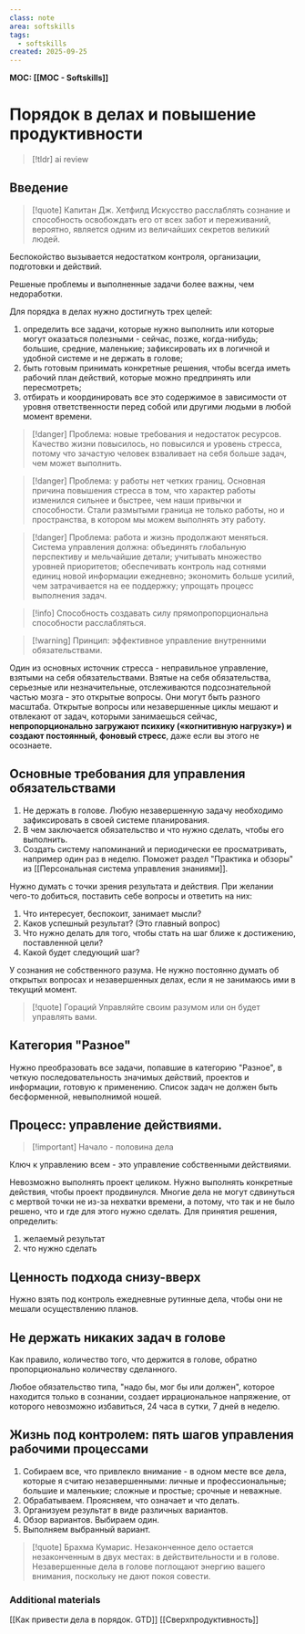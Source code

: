 ```yaml
---
class: note
area: softskills
tags:
  - softskills
created: 2025-09-25
---
```

**MOC: [[MOC - Softskills]]**

# Порядок в делах и повышение продуктивности

> [!tldr] ai review
> 

## Введение

> [!quote] Капитан Дж. Хетфилд
> Искусство расслаблять сознание и способность освобождать его от всех забот и переживаний, вероятно, является одним из величайших секретов великий людей.

Беспокойство вызывается недостатком контроля, организации, подготовки и действий.

Решеные проблемы и выполненные задачи более важны, чем недоработки.

Для порядка в делах нужно достигнуть трех целей:
1. определить все задачи, которые нужно выполнить или которые могут оказаться полезными - сейчас, позже, когда-нибудь; большие, средние, маленькие; зафиксировать их в логичной и удобной системе и не держать в голове;
2. быть готовым принимать конкретные решения, чтобы всегда иметь рабочий план действий, которые можно предпринять или пересмотреть;
3. отбирать и координировать все это содержимое в зависимости от уровня ответственности перед собой или другими людьми в любой момент времени.

> [!danger] Проблема: новые требования и недостаток ресурсов.
> Качество жизни повысилось, но повысился и уровень стресса, потому что зачастую человек взваливает на себя больше задач, чем может выполнить.

> [!danger] Проблема: у работы нет четких границ.
> Основная причина повышения стресса в том, что характер работы изменился сильнее и быстрее, чем наши привычки и способности. Стали размытыми граница не только работы, но и пространства, в котором мы можем выполнять эту работу.

> [!danger] Проблема: работа и жизнь продолжают меняться.
> Система управления должна: объединять глобальную перспективу и мельчайшие детали; учитывать множество уровней приоритетов; обеспечивать контроль  над сотнями единиц новой информации ежедневно; экономить больше усилий, чем затрачивается на ее поддержку; упрощать процесс выполнения задач.

> [!info] Способность создавать силу прямопропорциональна способности расслабляться.

> [!warning] Принцип: эффективное управление внутренними обязательствами.

Один из основных источник стресса - неправильное управление, взятыми на себя обязательствами.
Взятые на себя обязательства, серьезные или незначительные, отслеживаются подсознательной частью мозга - это открытые вопросы. Они могут быть разного масштаба. Открытые вопросы или незавершенные циклы мешают и отвлекают от задач, которыми занимаешься сейчас, **непропорционально загружают психику («когнитивную нагрузку») и создают постоянный, фоновый стресс**, даже если вы этого не осознаете.

## Основные требования для управления обязательствами

1. Не держать в голове. Любую незавершенную задачу необходимо зафиксировать в своей системе планирования.
2. В чем заключается обязательство и что нужно сделать, чтобы его выполнить.
3. Создать систему напоминаний и периодически ее просматривать, например один раз в неделю. Поможет раздел "Практика и обзоры" из [[Персональная система управления знаниями]].

Нужно думать с точки зрения результата и действия. При желании чего-то добиться, поставить себе вопросы и ответить на них:
1. Что интересует, беспокоит, занимает мысли?
2. Каков успешный результат? (Это главный вопрос)
3. Что нужно делать для того, чтобы стать на шаг ближе к достижению, поставленной цели?
4. Какой будет следующий шаг?

У сознания не собственного разума.
Не нужно постоянно думать об открытых вопросах и незавершенных делах, если я не занимаюсь ими в текущий момент.

> [!quote] Гораций
> Управляйте своим разумом или он будет управлять вами.

## Категория "Разное"

Нужно преобразовать все задачи, попавшие в категорию "Разное", в четкую последовательность значимых действий, проектов и информации, готовую к применению.
Список задач не должен быть бесформенной, невыполнимой ношей.

## Процесс: управление действиями.

> [!important] Начало - половина дела

Ключ к управлению всем - это управление собственными действиями.

Невозможно выполнять проект целиком. Нужно выполнять конкретные действия, чтобы проект продвинулся.
Многие дела не могут сдвинуться с мертвой точки не из-за нехватки времени, а потому, что так и не было решено, что и где для этого нужно сделать. Для принятия решения, определить:
1. желаемый результат
2. что нужно сделать

## Ценность подхода снизу-вверх

Нужно взять под контроль ежедневные рутинные дела, чтобы они не мешали осуществлению планов.

## Не держать никаких задач в голове

Как правило, количество того, что держится в голове, обратно пропорционально количеству сделанного.

Любое обязательство типа, "надо бы, мог бы или должен", которое находится только в сознании, создает иррациональное напряжение, от которого невозможно избавиться, 24 часа в сутки, 7 дней в неделю.

## Жизнь под контролем: пять шагов управления рабочими процессами

1. Собираем все, что привлекло внимание - в одном месте все дела, которые я считаю незавершенными: личные и профессиональные; большие и маленькие; сложные и простые; срочные и неважные.
2. Обрабатываем. Проясняем, что означает и что делать.
3. Организуем результат в виде различных вариантов.
4. Обзор вариантов. Выбираем один.
5. Выполняем выбранный вариант.

> [!quote] Брахма Кумарис.
> Незаконченное дело остается незаконченным в двух местах: в действительности и в голове. Незавершенные дела в голове поглощают энергию вашего внимания, поскольку не дают покоя совести.

### Additional materials

[[Как привести дела в порядок. GTD]]
[[Сверхпродуктивность]]